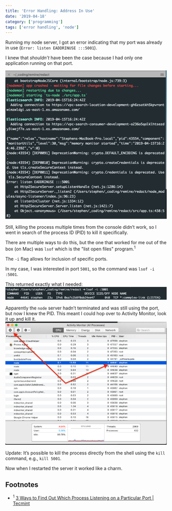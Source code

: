 ```yaml
---
title: 'Error Handling: Address In Use'
date: '2019-04-18'
category: ['programming']
tags: ['error handling', 'node']
---
```


Running my node server, I got an error indicating that my port was already in use (`Error: listen EADDRINUSE :::5001`).

I knew that _shouldn’t_ have been the case because I had only one application running on that port.

![error - port in use](./error-message.png)

Still, killing the process multiple times from the console didn’t work, so I went in search of the process ID (PID) to kill it specifically.

There are multiple ways to do this, but the one that worked for me out of the box (on Mac) was `lsof` which is the "list open files" program.<sup>1</sup>

The `-i` flag allows for inclusion of specific ports.

In my case, I was interested in port `5001`, so the command was `lsof -i :5001`.

This returned exactly what I needed:
![lsof](./lsof-example.png)

Apparently the `node` server hadn’t terminated and was still using the port, but now I knew the PID. This meant I could hop over to Activity Monitor, look it up and kill it.
![kill activity in activity monitor](./kill-activity.png)

Update: It’s possible to kill the process directly from the shell using the `kill` command, e.g., `kill 5001`.

Now when I restarted the server it worked like a charm.

## Footnotes

-   <sup>1</sup> [3 Ways to Find Out Which Process Listening on a Particular Port | Tecmint](https://www.tecmint.com/find-out-which-process-listening-on-a-particular-port/)
